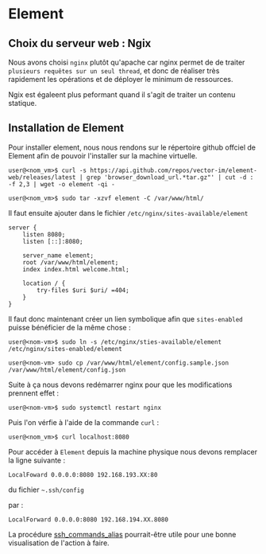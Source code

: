 # Element

## Choix du serveur web : Ngix

Nous avons choisi `nginx` plutôt qu'apache car nginx permet de de traiter `plusieurs requêtes sur un seul thread`, et donc de réaliser très rapidement les opérations et de déployer le minimum de ressources.

Ngix est égaleent plus peformant quand il s'agit de traiter un contenu statique.

## Installation de Element

Pour installer element, nous nous rendons sur le répertoire github offciel de Element afin de pouvoir l'installer sur la machine virtuelle. 


```console
user@<nom_vm>$ curl -s https://api.github.com/repos/vector-im/element-web/releases/latest | grep 'browser_download_url.*tar.gz"' | cut -d : -f 2,3 | wget -o element -qi -
```

```console
user@<nom_vm>$ sudo tar -xzvf element -C /var/www/html/
```

Il faut ensuite ajouter dans le fichier `/etc/nginx/sites-available/element`

```text
server {
    listen 8080;
    listen [::]:8080;

    server_name element;
    root /var/www/html/element;
    index index.html welcome.html;

    location / {
        try-files $uri $uri/ =404;
    }
}
```

Il faut donc maintenant créer un lien symbolique afin que `sites-enabled` puisse bénéficier de la même chose : 

```console
user@<nom-vm>$ sudo ln -s /etc/nginx/sties-available/element /etc/nginx/sites-enabled/element
```

```console
user@<nom-vm> sudo cp /var/www/html/element/config.sample.json /var/www/html/element/config.json
```

Suite à ça nous devons redémarrer nginx pour que les modifications prennent effet : 

```console
user@<nom-vm>$ sudo systemctl restart nginx
```

Puis l'on vérfie à l'aide de la commande `curl` : 

```console
user@<nom_vm>$ curl localhost:8080
```

Pour accéder à `Element` depuis la machine physique nous devons remplacer la ligne suivante : 

```text
LocalFoward 0.0.0.0:8080 192.168.193.XX:80
```

du fichier `~.ssh/config`

par : 

```text
LocalForward 0.0.0.0:8080 192.168.194.XX.8080
```

La procédure [ssh_commands_alias](./ssh_commands_alias.md) pourrait-être utile pour une bonne visualisation de l'action à faire.
